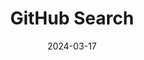---
layout: post
title: 'GitHub Search'
video-link: https://ant.umn.edu/embedded/fdivtudrrn
date: 2024-03-17
application: github
flow-type: search
tags: [web,hotkeys,discovery]
---